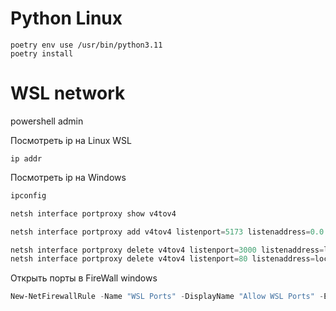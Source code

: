 # Python Linux

```shell
poetry env use /usr/bin/python3.11
poetry install
```
# WSL network
powershell admin

Посмотреть ip на Linux WSL
```shell
ip addr
```
Посмотреть ip на Windows
```powershell
ipconfig
```
```powershell
netsh interface portproxy show v4tov4
```
```powershell
netsh interface portproxy add v4tov4 listenport=5173 listenaddress=0.0.0.0 connectport=5173 connectaddress=172.22.154.223
```

```powershell
netsh interface portproxy delete v4tov4 listenport=3000 listenaddress=localhost
netsh interface portproxy delete v4tov4 listenport=80 listenaddress=localhost
```
Открыть порты в FireWall windows
```powershell
New-NetFirewallRule -Name "WSL Ports" -DisplayName "Allow WSL Ports" -Enabled True -Direction Inbound -Protocol TCP -Action Allow -LocalPort 3000-6000
```

